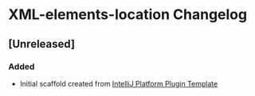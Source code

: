 <!-- Keep a Changelog guide -> https://keepachangelog.com -->

# XML-elements-location Changelog

## [Unreleased]
### Added
- Initial scaffold created from [IntelliJ Platform Plugin Template](https://github.com/JetBrains/intellij-platform-plugin-template)
